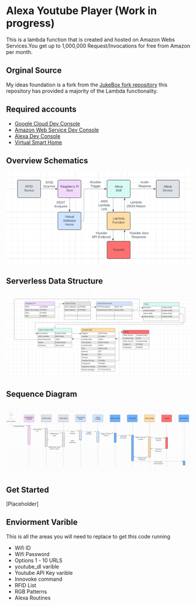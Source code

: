 
# Alexa Youtube Player (Work in progress)
This is a lambda function that is created and hosted on Amazon Webs Services.You get up to 1,000,000 Request/Invocations for free from Amazon per month.  

## Orginal Source
My ideas foundation is a fork from the [JukeBox fork repository](https://github.com/crd/jukebox) this repository has provided a majority of the Lambda functionality.

## Required accounts
- [Google Cloud Dev Console](https://console.cloud.google.com/)
- [Amazon Web Service Dev Console](https://us-east-1.console.aws.amazon.com/)
- [Alexa Dev Console](https://developer.amazon.com/alexa)
- [Virtual Smart Home](https://www.virtualsmarthome.xyz/url_routine_trigger/)
  
## Overview Schematics

<img src="Images/Overview schematics.png">

## Serverless Data Structure
<img src="Images/Overview Data Management.png">

## Sequence Diagram
<img src="Images/Overview Sequence Diagram.png">

## Get Started
[Placeholder]

## Enviorment Varible
This is all the areas you will need to replace to get this code running
- Wifi ID
- Wifi Password
- Options 1 - 10 URLS
- youtube_dl varible
- Youtube API Key varible
- Innovoke command
- RFID List
- RGB Patterns
- Alexa Routines
